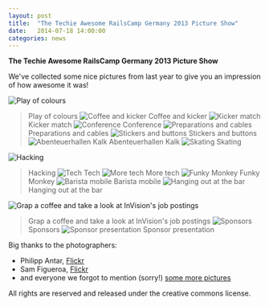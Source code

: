 ```yaml
---
layout: post
title:  "The Techie Awesome RailsCamp Germany 2013 Picture Show"
date:   2014-07-18 14:00:00
categories: news
---
```


**The Techie Awesome RailsCamp Germany 2013 Picture Show**

We've collected some nice pictures from last year to give you an impression of how awesome it was!

![Play of colours](/img/light.jpg)
> Play of colours
![Coffee and kicker](/img/kicker-coffee.jpg)
> Coffee and kicker
![Kicker match](/img/kicker-match.jpg)
> Kicker match
![Conference](/img/conference.jpg)
> Conference
![Preparations and cables](/img/cable.jpg)
> Preparations and cables
![Stickers and buttons](/img/sticker.jpg)
> Stickers and buttons
![Abenteuerhallen Kalk](/img/abenteuerhallen.jpg)
> Abenteuerhallen Kalk
![Skating](/img/skate.jpg)
> Skating

![Hacking](/img/hacking.jpg)
> Hacking
![Tech](/img/tech.jpg)
> Tech
![More tech](/img/tech-stuff.jpg)
> More tech
![Funky Monkey](/img/funky-monkey.jpg)
> Funky Monkey
![Barista mobile](/img/coffee.jpg)
> Barista mobile
![Hanging out at the bar](/img/at-the-bar.jpg)
> Hanging out at the bar

![Grap a coffee and take a look at InVision's job postings](/img/coffee-invision.jpg)
> Grap a coffee and take a look at InVision's job postings
![Sponsors](/img/sponsors.jpg)
> Sponsors
![Sponsor presentation](/img/sponsors-table.jpg)
> Sponsor presentation


Big thanks to the photographers:

* Philipp Antar, [Flickr](https://www.flickr.com/photos/p886/sets/72157634815067879)
* Sam Figueroa, [Flickr](https://www.flickr.com/photos/noddleholz/sets/72157634866045576)
* and everyone we forgot to mention (sorry!) [some more pictures](http://eventifier.com/event/rcg13/photos)

All rights are reserved and released under the creative commons license.
